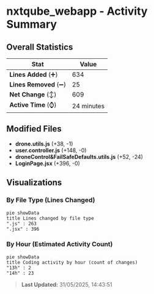 # nxtqube_webapp - Activity Summary 

## Overall Statistics

| Stat                   | Value                                                             |
| ---------------------- | ----------------------------------------------------------------- |
| **Lines Added** (➕)   | 634                                          |
| **Lines Removed** (➖) | 25                                        |
| **Net Change** (↕)    | 609                |
| **Active Time** (⌚)   | 24 minutes |


## Modified Files
- **drone.utils.js** (+38, -1)
- **user.controller.js** (+148, -0)
- **droneControl&FailSafeDefaults.utils.js** (+52, -24)
- **LoginPage.jsx** (+396, -0)

## Visualizations

### By File Type (Lines Changed)

```mermaid
pie showData
title Lines changed by file type
".js" : 263
".jsx" : 396
```

### By Hour (Estimated Activity Count)

```mermaid
pie showData
title Coding activity by hour (count of changes)
"13h" : 2
"14h" : 23
```


> **Last Updated:** 31/05/2025, 14:43:51
